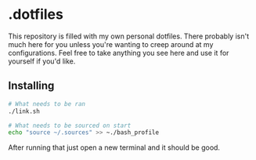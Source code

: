 # .dotfiles

This repository is filled with my own personal dotfiles. There probably isn't much here for you unless you're wanting to creep around at my configurations. Feel free to take anything you see here and use it for yourself if you'd like.

## Installing

```bash
# What needs to be ran
./link.sh

# What needs to be sourced on start
echo "source ~/.sources" >> ~./bash_profile
```

After running that just open a new terminal and it should be good.
